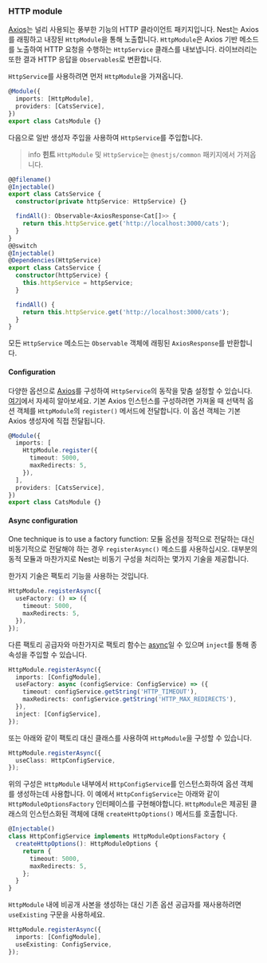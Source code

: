 ### HTTP module

[Axios](https://github.com/axios/axios)는 널리 사용되는 풍부한 기능의 HTTP 클라이언트 패키지입니다. Nest는 Axios를 래핑하고 내장된 `HttpModule`을 통해 노출합니다. `HttpModule`은 Axios 기반 메소드를 노출하여 HTTP 요청을 수행하는 `HttpService` 클래스를 내보냅니다. 라이브러리는 또한 결과 HTTP 응답을 `Observables`로 변환합니다.

`HttpService`를 사용하려면 먼저 `HttpModule`을 가져옵니다.

```typescript
@Module({
  imports: [HttpModule],
  providers: [CatsService],
})
export class CatsModule {}
```

다음으로 일반 생성자 주입을 사용하여 `HttpService`를 주입합니다.

> info **힌트** `HttpModule` 및 `HttpService`는 `@nestjs/common` 패키지에서 가져옵니다.

```typescript
@@filename()
@Injectable()
export class CatsService {
  constructor(private httpService: HttpService) {}

  findAll(): Observable<AxiosResponse<Cat[]>> {
    return this.httpService.get('http://localhost:3000/cats');
  }
}
@@switch
@Injectable()
@Dependencies(HttpService)
export class CatsService {
  constructor(httpService) {
    this.httpService = httpService;
  }

  findAll() {
    return this.httpService.get('http://localhost:3000/cats');
  }
}
```

모든 `HttpService` 메소드는 `Observable` 객체에 래핑된 `AxiosResponse`를 반환합니다.

#### Configuration

다양한 옵션으로 [Axios](https://github.com/axios/axios)를 구성하여 `HttpService`의 동작을 맞춤 설정할 수 있습니다. [여기](https://github.com/axios/axios#request-config)에서 자세히 알아보세요. 기본 Axios 인스턴스를 구성하려면 가져올 때 선택적 옵션 객체를 `HttpModule`의 `register()` 메서드에 전달합니다. 이 옵션 객체는 기본 Axios 생성자에 직접 전달됩니다.

```typescript
@Module({
  imports: [
    HttpModule.register({
      timeout: 5000,
      maxRedirects: 5,
    }),
  ],
  providers: [CatsService],
})
export class CatsModule {}
```

#### Async configuration


One technique is to use a factory function:
모듈 옵션을 정적으로 전달하는 대신 비동기적으로 전달해야 하는 경우 `registerAsync()` 메소드를 사용하십시오. 대부분의 동적 모듈과 마찬가지로 Nest는 비동기 구성을 처리하는 몇가지 기술을 제공합니다.

한가지 기술은 팩토리 기능을 사용하는 것입니다.

```typescript
HttpModule.registerAsync({
  useFactory: () => ({
    timeout: 5000,
    maxRedirects: 5,
  }),
});
```

다른 팩토리 공급자와 마찬가지로 팩토리 함수는 [async](https://docs.nestjs.com/fundamentals/custom-providers#factory-providers-usefactory)일 수 있으며 `inject`를 통해 종속성을 주입할 수 있습니다.

```typescript
HttpModule.registerAsync({
  imports: [ConfigModule],
  useFactory: async (configService: ConfigService) => ({
    timeout: configService.getString('HTTP_TIMEOUT'),
    maxRedirects: configService.getString('HTTP_MAX_REDIRECTS'),
  }),
  inject: [ConfigService],
});
```

또는 아래와 같이 팩토리 대신 클래스를 사용하여 `HttpModule`을 구성할 수 있습니다.

```typescript
HttpModule.registerAsync({
  useClass: HttpConfigService,
});
```

위의 구성은 `HttpModule` 내부에서 `HttpConfigService`를 인스턴스화하여 옵션 객체를 생성하는데 사용합니다. 이 예에서 `HttpConfigService`는 아래와 같이 `HttpModuleOptionsFactory` 인터페이스를 구현해야합니다. `HttpModule`은 제공된 클래스의 인스턴스화된 객체에 대해 `createHttpOptions()` 메서드를 호출합니다.

```typescript
@Injectable()
class HttpConfigService implements HttpModuleOptionsFactory {
  createHttpOptions(): HttpModuleOptions {
    return {
      timeout: 5000,
      maxRedirects: 5,
    };
  }
}
```

`HttpModule` 내에 비공개 사본을 생성하는 대신 기존 옵션 공급자를 재사용하려면 `useExisting` 구문을 사용하세요.

```typescript
HttpModule.registerAsync({
  imports: [ConfigModule],
  useExisting: ConfigService,
});
```
